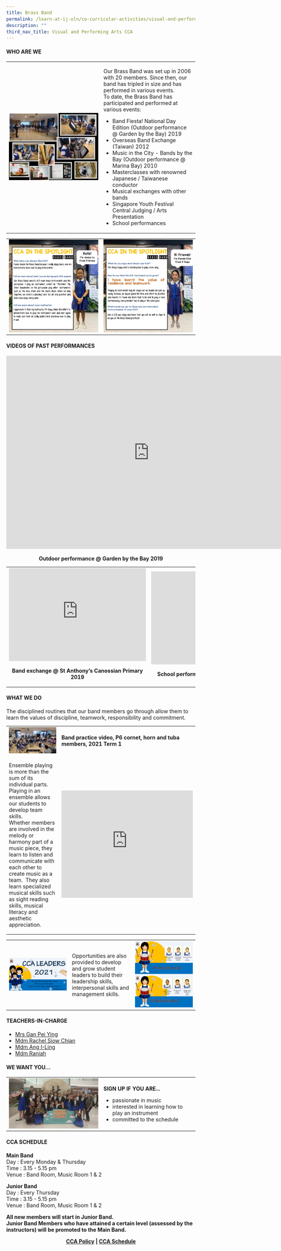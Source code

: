 ```yaml
---
title: Brass Band
permalink: /learn-at-ij-oln/co-curricular-activities/visual-and-performing-arts/brass-band/
description: ""
third_nav_title: Visual and Performing Arts CCA
---
```

<h4><strong>WHO ARE WE</strong></h4>
<table style="border-collapse: collapse; width: 100%;" border="0">
<tbody>
<tr>
<td style="width: 50%;"><img src="/images/bb1.jpg"></td>
<td style="width: 50%;">
<p>Our Brass Band was set up in 2006 with 20 members. Since then, our band has tripled in size and has performed in various events. <br />To date, the Brass Band has participated and performed at various events:</p>
<ul>
<li>Band Fiesta! National Day Edition (Outdoor performance @ Garden by the Bay) 2019</li>
<li>Overseas Band Exchange (Taiwan) 2012</li>
<li>Music in the City - Bands by the Bay (Outdoor performance @ Marina Bay) 2010</li>
<li>Masterclasses with renowned Japanese / Taiwanese conductor</li>
<li>Musical exchanges with other bands</li>
<li>Singapore Youth Festival Central Judging / Arts Presentation</li>
<li>School performances</li>
</ul>
</td>
</tr>
</tbody>
</table>
<table style="border-collapse: collapse; width: 100%;" border="0">
<tbody>
<tr>
<td style="width: 50%;"><img src="/images/bb2.jpg"></td>
<td style="width: 50%;"><img src="/images/bb3.jpg"></td>
</tr>
</tbody>
</table>
<h4><strong>VIDEOS OF PAST PERFORMANCES</strong></h4>
<iframe width="760" height="515" src="https://www.youtube.com/embed/Up4BC1KFGmI" title="Band Fiesta Presentation 2019" frameborder="0" allow="accelerometer; autoplay; clipboard-write; encrypted-media; gyroscope; picture-in-picture" allowfullscreen></iframe>
<p style="text-align: center;"><strong>Outdoor performance @ Garden by the Bay 2019</strong></p>
<table style="border-collapse: collapse; width: 100%;" border="0">
<tbody>
<tr>
<td style="width: 50%; text-align: center;">
<iframe width="365" height="248" src="https://www.youtube.com/embed/cOdQjVxks0M" title="Band Exchange 20190417" frameborder="0" allow="accelerometer; autoplay; clipboard-write; encrypted-media; gyroscope; picture-in-picture" allowfullscreen></iframe>
<p><strong>Band exchange @ St Anthony&rsquo;s Canossian Primary 2019</strong></p>
</td>
<td style="width: 50%; text-align: center;">
<iframe width="365" height="248" src="https://www.youtube.com/embed/fatObyxHciU" title="Prize Presentation 20181116" frameborder="0" allow="accelerometer; autoplay; clipboard-write; encrypted-media; gyroscope; picture-in-picture" allowfullscreen></iframe>
<p><strong>School performance for Prize Presentation 2018</strong></p>
</td>
</tr>
</tbody>
</table>
<h4><strong>WHAT WE DO</strong></h4>
<p>The disciplined routines that our band members go through allow them to learn the values of discipline, teamwork, responsibility and commitment.</p>
<table style="border-collapse: collapse; width: 100%;" border="0">
<tbody>
<tr>
<td style="width: 50%;"><img src="/images/bb4.jpg"></td>
<td style="width: 50%;"><strong>Band practice video, P6 cornet, horn and tuba members, 2021 Term 1</strong></td>
</tr>
<tr>
<td style="width: 50%;">
<p>Ensemble playing is more than the sum of its individual parts. Playing in an ensemble allows our students to develop team skills.<br />Whether members are involved in the melody or harmony part of a music piece, they learn to listen and communicate with each other to create music as a team.&nbsp; They also learn specialized musical skills such as sight reading skills, musical literacy and aesthetic appreciation.</p>
</td>
<td style="width: 50%;"><iframe width="350" height="286" src="https://www.youtube.com/embed/roIukyDs784" title="School song 2021" frameborder="0" allow="accelerometer; autoplay; clipboard-write; encrypted-media; gyroscope; picture-in-picture" allowfullscreen></iframe></td>
</tr>
</tbody>
</table>
<table style="border-collapse: collapse; width: 100%;" border="0">
<tbody>
<tr>
<td style="width: 33.3333%;"><img src="/images/bb5.jpg"></td>
<td style="width: 33.3333%;">
<p>Opportunities are also provided to develop and grow student leaders to build their leadership skills, interpersonal skills and management skills.</p>
</td>
<td style="width: 33.3333%;"><img src="/images/bb6.jpg"><br><img src="/images/bb7.jpg"></td>
</tr>
</tbody>
</table>
<h4><strong>TEACHERS-IN-CHARGE</strong></h4>
<ul>
<li><a href="mailto:leong_pei_ying@moe.edu.sg" target="">Mrs Gan Pei Ying</a></li>
<li><a href="mailto:siow_chian@moe.edu.sg" target="">Mdm Rachel Siow Chian</a></li>
<li><a href="mailto:ang_i-ling@moe.edu.sg" target="">Mdm Ang I-Ling</a></li>
<li><a href="mailto:raniah_mohd_noor@moe.edu.sg" target="">Mdm Raniah</a></li>
</ul>
<h4><strong>WE WANT YOU...</strong></h4>
<table style="border-collapse: collapse; width: 100%;" border="0">
<tbody>
<tr>
<td style="width: 50%;"><img src="/images/bb8.jpg"></td>
<td style="width: 50%;">
<p><strong>SIGN UP IF YOU ARE...</strong></p>
<ul>
<li>passionate in music</li>
<li>interested in learning how to play an instrument</li>
<li>committed to the schedule</li>
</ul>
</td>
</tr>
</tbody>
</table>
<h4><strong>CCA SCHEDULE</strong></h4>
<p><strong>Main Band<br /></strong>Day : Every Monday &amp; Thursday<br />Time : 3.15 - 5.15 pm<br />Venue : Band Room, Music Room 1 &amp; 2</p>
<p><strong>Junior Band<br /></strong>Day : Every Thursday<br />Time : 3.15 - 5.15 pm<br />Venue : Band Room, Music Room 1 &amp; 2</p>
<p><strong>All new members will start in Junior Band.<br /></strong><strong>Junior Band Members who have attained a certain level (assessed by the instructors) will be promoted to the Main Band.</strong></p>
<p style="text-align: center;"><strong><a href="/learn-at-ij-oln/co-curricular-activities/cca-policy" target="_blank" rel="noopener">CCA Policy</a> | <a href="/learn-at-ij-oln/co-curricular-activities/cca-schedule" target="_blank" rel="noopener">CCA Schedule</a></strong></p>